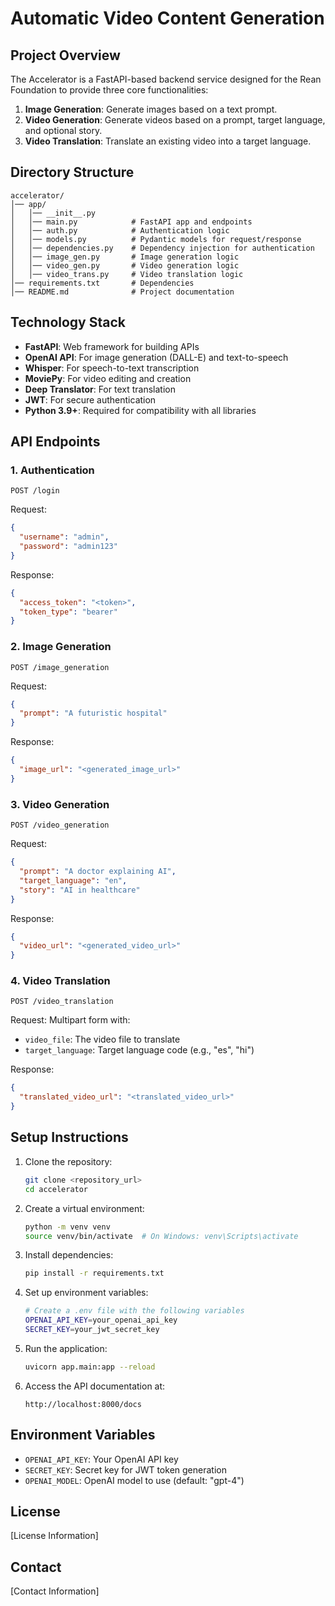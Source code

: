 # Automatic Video Content Generation

## Project Overview

The Accelerator is a FastAPI-based backend service designed for the Rean Foundation to provide three core functionalities:

1. **Image Generation**: Generate images based on a text prompt.
2. **Video Generation**: Generate videos based on a prompt, target language, and optional story.
3. **Video Translation**: Translate an existing video into a target language.

## Directory Structure

```
accelerator/
│── app/
│   │── __init__.py
│   │── main.py            # FastAPI app and endpoints
│   │── auth.py            # Authentication logic
│   │── models.py          # Pydantic models for request/response
│   │── dependencies.py    # Dependency injection for authentication
│   │── image_gen.py       # Image generation logic 
│   │── video_gen.py       # Video generation logic 
│   │── video_trans.py     # Video translation logic 
│── requirements.txt       # Dependencies
│── README.md              # Project documentation
```

## Technology Stack

- **FastAPI**: Web framework for building APIs
- **OpenAI API**: For image generation (DALL-E) and text-to-speech
- **Whisper**: For speech-to-text transcription
- **MoviePy**: For video editing and creation
- **Deep Translator**: For text translation
- **JWT**: For secure authentication
- **Python 3.9+**: Required for compatibility with all libraries

## API Endpoints

### 1. Authentication

```
POST /login
```

Request:
```json
{
  "username": "admin",
  "password": "admin123"
}
```

Response:
```json
{
  "access_token": "<token>",
  "token_type": "bearer"
}
```

### 2. Image Generation

```
POST /image_generation
```

Request:
```json
{
  "prompt": "A futuristic hospital"
}
```

Response:
```json
{
  "image_url": "<generated_image_url>"
}
```

### 3. Video Generation

```
POST /video_generation
```

Request:
```json
{
  "prompt": "A doctor explaining AI",
  "target_language": "en",
  "story": "AI in healthcare"
}
```

Response:
```json
{
  "video_url": "<generated_video_url>"
}
```

### 4. Video Translation

```
POST /video_translation
```

Request: Multipart form with:
- `video_file`: The video file to translate
- `target_language`: Target language code (e.g., "es", "hi")

Response:
```json
{
  "translated_video_url": "<translated_video_url>"
}
```

## Setup Instructions

1. Clone the repository:
   ```bash
   git clone <repository_url>
   cd accelerator
   ```

2. Create a virtual environment:
   ```bash
   python -m venv venv
   source venv/bin/activate  # On Windows: venv\Scripts\activate
   ```

3. Install dependencies:
   ```bash
   pip install -r requirements.txt
   ```

4. Set up environment variables:
   ```bash
   # Create a .env file with the following variables
   OPENAI_API_KEY=your_openai_api_key
   SECRET_KEY=your_jwt_secret_key
   ```

5. Run the application:
   ```bash
   uvicorn app.main:app --reload
   ```

6. Access the API documentation at:
   ```
   http://localhost:8000/docs
   ```

## Environment Variables

- `OPENAI_API_KEY`: Your OpenAI API key
- `SECRET_KEY`: Secret key for JWT token generation
- `OPENAI_MODEL`: OpenAI model to use (default: "gpt-4")


## License

[License Information]

## Contact

[Contact Information]
